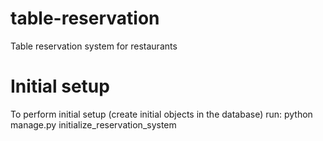 # table-reservation
Table reservation system for restaurants

# Initial setup
To perform initial setup (create initial objects in the database) run:
python manage.py initialize_reservation_system

